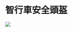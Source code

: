 # 智行車安全頭盔
<img src="https://ecsos.moe.edu.tw/medias/cegEditor/20220216/o_1161700833620cedf1ee32c3.48995561.jpg">
